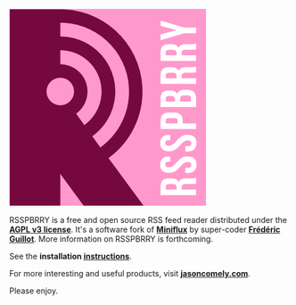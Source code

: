 [![RSSPBRRY logo][logo-rsspbrry]][RSSPBRRY]

RSSPBRRY is a free and open source RSS feed reader distributed under the **[AGPL v3 license]**. It's a software fork of **[Miniflux]** by super-coder **[Frédéric Guillot]**. More information on RSSPBRRY is forthcoming.

See the **installation [instructions]**. 

For more interesting and useful products, visit **[jasoncomely.com][jasoncomely]**.

Please enjoy.



[RSSPBRRY]: http://www.rsspbrry.com
[Miniflux]: http://miniflux.net
[jasoncomely]: http://jasoncomely.com
[AGPL v3 license]: http://www.gnu.org/licenses/agpl-3.0.txt
[Frédéric Guillot]: http://github.com/fguillot

[logo-rsspbrry]: RSSPBRRY-logo.png
[concepts]: JASONCOMELYconcepts.png

[instructions]: RSSPBRRY-INSTALL.md
[upstream]: http://github.com/fguillot/miniflux

